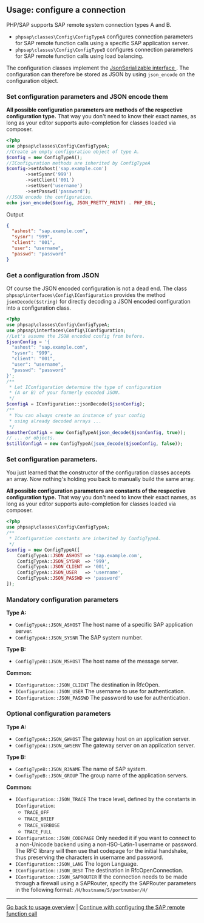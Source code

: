 ## Usage: configure a connection

PHP/SAP supports SAP remote system connection types A and B.

* `phpsap\classes\Config\ConfigTypeA` configures connection parameters for SAP
  remote function calls using a specific SAP application server.
* `phpsap\classes\Config\ConfigTypeB` configures connection parameters for SAP
  remote function calls using load balancing.

The configuration classes implement the [JsonSerializable interface
][jsonserializable]. The configuration can therefore be stored as JSON by using
 `json_encode` on the configuration object.

### Set configuration parameters and JSON encode them

**All possible configuration parameters are methods of the respective
configuration type.** That way you don't need to know their exact names, as long
as your editor supports auto-completion for classes loaded via composer.

```php
<?php
use phpsap\classes\Config\ConfigTypeA;
//Create an empty configuration object of type A.
$config = new ConfigTypeA();
//IConfiguration methods are inherited by ConfigTypeA
$config->setAshost('sap.example.com')
       ->setSysnr('999')
       ->setClient('001')
       ->setUser('username')
       ->setPasswd('password');
//JSON encode the configuration.
echo json_encode($config, JSON_PRETTY_PRINT) . PHP_EOL;
```

Output

```json
{
  "ashost": "sap.example.com",
  "sysnr": "999",
  "client": "001",
  "user": "username",
  "passwd": "password"
}
```

### Get a configuration from JSON

Of course the JSON encoded configuration is not a dead end. The class
`phpsap\interfaces\Config\IConfiguration` provides the method `jsonDecode($string)`
for directly decoding a JSON encoded configuration into a configuration class.

```php
<?php
use phpsap\classes\Config\ConfigTypeA;
use phpsap\interfaces\Config\IConfiguration;
//Let's assume the JSON encoded config from before.
$jsonConfig = '{
  "ashost": "sap.example.com",
  "sysnr": "999",
  "client": "001",
  "user": "username",
  "passwd": "password"
}';
/**
 * Let IConfiguration determine the type of configuration
 * (A or B) of your formerly encoded JSON.
 */
$configA = IConfiguration::jsonDecode($jsonConfig);
/**
 * You can always create an instance of your config
 * using already decoded arrays ...
 */
$anotherConfigA = new ConfigTypeA(json_decode($jsonConfig, true));
// ... or objects.
$stillConfigA = new ConfigTypeA(json_decode($jsonConfig, false));
```

### Set configuration parameters.

You just learned that the constructor of the configuration classes accepts an
array. Now nothing's holding you back to manually build the same array.

**All possible configuration parameters are constants of the respective
configuration type.** That way you don't need to know their exact names, as long
as your editor supports auto-completion for classes loaded via composer.

```php
<?php
use phpsap\classes\Config\ConfigTypeA;
/**
 * IConfiguration constants are inherited by ConfigTypeA.
 */
$config = new ConfigTypeA([
    ConfigTypeA::JSON_ASHOST => 'sap.example.com',
    ConfigTypeA::JSON_SYSNR  => '999',
    ConfigTypeA::JSON_CLIENT => '001',
    ConfigTypeA::JSON_USER   => 'username',
    ConfigTypeA::JSON_PASSWD => 'password'
]);
```

### Mandatory configuration parameters

**Type A:**

* `ConfigTypeA::JSON_ASHOST` The host name of a specific SAP application server.
* `ConfigTypeA::JSON_SYSNR` The SAP system number.

**Type B:**

* `ConfigTypeB::JSON_MSHOST` The host name of the message server.

**Common:**

* `IConfiguration::JSON_CLIENT` The destination in RfcOpen.
* `IConfiguration::JSON_USER` The username to use for authentication.
* `IConfiguration::JSON_PASSWD` The password to use for authentication.

### Optional configuration parameters

**Type A:**

* `ConfigTypeA::JSON_GWHOST` The gateway host on an application server.
* `ConfigTypeA::JSON_GWSERV` The gateway server on an application server.

**Type B:**

* `ConfigTypeB::JSON_R3NAME` The name of SAP system.
* `ConfigTypeB::JSON_GROUP` The group name of the application servers.

**Common:**

* `IConfiguration::JSON_TRACE` The trace level, defined by the constants in
  `IConfiguration`:
    - `TRACE_OFF`
    - `TRACE_BRIEF`
    - `TRACE_VERBOSE`
    - `TRACE_FULL`
* `IConfiguration::JSON_CODEPAGE` Only needed it if you want to connect to a
  non-Unicode backend using a non-ISO-Latin-1 username or password. The RFC
  library will then use that codepage for the initial handshake, thus
  preserving the characters in username and password.
* `IConfiguration::JSON_LANG` The logon Language.
* `IConfiguration::JSON_DEST` The destination in RfcOpenConnection.
* `IConfiguration::JSON_SAPROUTER` If the connection needs to be made through a
  firewall using a SAPRouter, specify the SAPRouter parameters in the following
  format: `/H/hostname/S/portnumber/H/`

---

[Go back to usage overview](usage)
 | [Continue with configuring the SAP remote function call](saprfc-function)

[jsonserializable]: http://php.net/manual/en/class.jsonserializable.php
